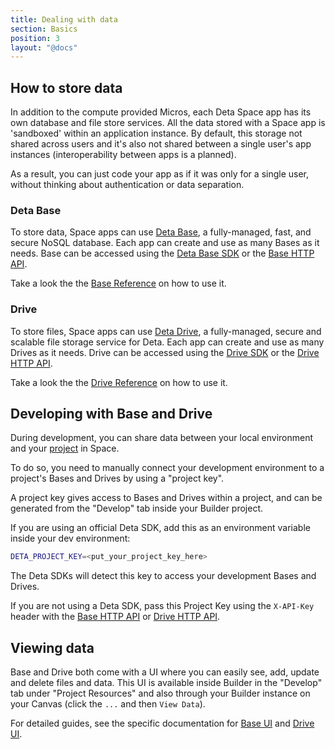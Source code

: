 ```yaml
---
title: Dealing with data
section: Basics
position: 3
layout: "@docs"
---
```



## How to store data

In addition to the compute provided Micros, each Deta Space app has its own database and file store services. All the data stored with a Space app is 'sandboxed' within an application instance. By default, this storage not shared across users and it's also not shared between a single user's app instances (interoperability between apps is a planned).

As a result, you can just code your app as if it was only for a single user, without thinking about authentication or data separation.

### Deta Base

To store data, Space apps can use [Deta Base](),  a fully-managed, fast, and secure NoSQL database. Each app can create and use as many Bases as it needs. Base can be accessed using the [Deta Base SDK](/docs/en/reference/base/sdk) or the [Base HTTP API](/docs/en/reference/base/HTTP).

Take a look the the [Base Reference]() on how to use it.

### Drive

To store files, Space apps can use [Deta Drive](), a fully-managed, secure and scalable file storage service for Deta. Each app can create and use as many Drives as it needs. Drive can be accessed using the [Drive SDK](/docs/en/reference/drive/sdk) or the [Drive HTTP API](/docs/en/reference/drive/HTTP).

Take a look the the [Drive Reference]() on how to use it.

## Developing with Base and Drive

During development, you can share data between your local environment and your [project](/docs/en/basics/projects) in Space.

To do so, you need to manually connect your development environment to a project's Bases and Drives by using a "project key".

A project key gives access to Bases and Drives within a project, and can be generated from the "Develop" tab inside your Builder project.

If you are using an official Deta SDK, add this as an environment variable inside your dev environment:

```bash
DETA_PROJECT_KEY=<put_your_project_key_here>
```

The Deta SDKs will detect this key to access your development Bases and Drives.

If you are not using a Deta SDK, pass this Project Key using the `X-API-Key` header with the [Base HTTP API](/docs/en/reference/base/HTTP#auth) or [Drive HTTP API](/docs/en/reference/drive/HTTP#auth).

## Viewing data

Base and Drive both come with a UI where you can easily see, add, update and delete files and data. This UI is available inside Builder in the "Develop" tab under "Project Resources" and also through your Builder instance on your Canvas (click the `...` and then `View Data`).

For detailed guides, see the specific documentation for [Base UI](/docs/en/reference/base/base_ui) and [Drive UI](/docs/en/reference/drive/drive_ui).
